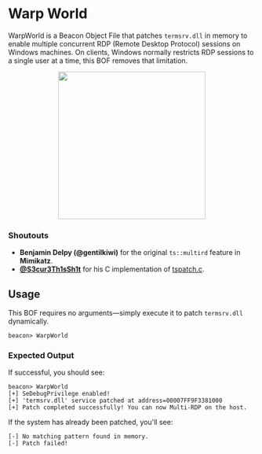 
# Warp World 

WarpWorld is a Beacon Object File that patches `termsrv.dll` in memory to enable multiple concurrent RDP (Remote Desktop Protocol) sessions on Windows machines. On clients, Windows normally restricts RDP sessions to a single user at a time, this BOF removes that limitation.


<p align="center">
  <img src="https://cards.scryfall.io/large/front/1/e/1e1a5e62-9170-4117-ae38-761293b11de4.jpg?1599765093" 
       width="300" 
</p>



### Shoutouts
- **Benjamin Delpy (@gentilkiwi)** for the original `ts::multird` feature in **Mimikatz**.  
- **[@S3cur3Th1sSh1t](https://github.com/S3cur3Th1sSh1t)** for his C implementation of [tspatch.c](https://gist.github.com/S3cur3Th1sSh1t/8294ec59d1ef38cba661697edcfacb9b).  

##  Usage

This BOF requires no arguments—simply execute it to patch `termsrv.dll` dynamically.

```plaintext
beacon> WarpWorld
```

###  Expected Output

If successful, you should see:
```
beacon> WarpWorld
[+] SeDebugPrivilege enabled!
[+] 'termsrv.dll' service patched at address=00007FF9F3381000
[+] Patch completed successfully! You can now Multi-RDP on the host.
```
If the system has already been patched, you'll see:
```
[-] No matching pattern found in memory.
[-] Patch failed!
```
